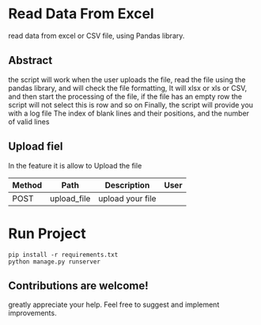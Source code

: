 # Read Data From Excel

read data from excel or CSV file, using Pandas library.

## Abstract

the script will work when the user uploads the file, read the file using the pandas library, and will check the file formatting, It will xlsx or xls or CSV, and then start the processing of the file, if the file has an empty row the script will not select this is row and so on
Finally, the script will provide you with a log file
The index of blank lines and their positions, and the number of valid lines 

## Upload fiel
In the feature it is allow to Upload the file


Method	| Path	| Description	| User 
------------- | ------------------------- | ------------- |:-------------:|
POST	| upload_file| upload your file|  


# Run Project
``` 
pip install -r requirements.txt
python manage.py runserver
``` 

## Contributions are welcome!
greatly appreciate your help. Feel free to suggest and implement improvements.


